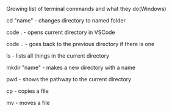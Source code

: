 Growing list of terminal commands and what they do(Windows)

cd "name" - changes directory to named folder

code . - opens current directory in VSCode

code .. - goes back to the previous directory if there is one

ls - lists all things in the current directory

mkdir "name" - makes a new directory with a name

pwd - shows the pathway to the current directory

cp - copies a file

mv - moves a file

